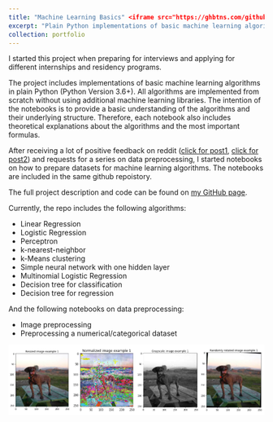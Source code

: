 ```yaml
---
title: "Machine Learning Basics" <iframe src="https://ghbtns.com/github-btn.html?user=zotroneneis&repo=machine_learning_basics&type=star&count=true&size=large" frameborder="0" scrolling="0" width="160px" height="30px"></iframe>
excerpt: "Plain Python implementations of basic machine learning algorithms"
collection: portfolio
---
```


I started this project when preparing for interviews and applying for different internships and residency programs. 

The project includes implementations of basic machine learning algorithms in plain Python (Python Version 3.6+). All algorithms are implemented from scratch without using additional machine learning libraries. The intention of the notebooks is to provide a basic understanding of the algorithms and their underlying structure. Therefore, each notebook also includes theoretical explanations about the algorithms and the most important formulas.

After receiving a lot of positive feedback on reddit ([click for post1](https://www.reddit.com/r/MachineLearning/comments/83ohd5/p_basic_machine_learning_algorithms_in_plain/), [click for post2](https://www.reddit.com/r/Python/comments/83p1t1/basic_machine_learning_algorithms_in_plain_python/)) and requests for a series on data preprocessing, I started notebooks on how to prepare datasets for machine learning algorithms. The notebooks are included in the same github repoistory.

The full project description and code can be found on [my GitHub page](https://github.com/zotroneneis/ml_basics).

Currently, the repo includes the following algorithms:   
- Linear Regression
- Logistic Regression
- Perceptron
- k-nearest-neighbor
- k-Means clustering
- Simple neural network with one hidden layer
- Multinomial Logistic Regression
- Decision tree for classification
- Decision tree for regression
   
And the following notebooks on data preprocessing:   

- Image preprocessing
- Preprocessing a numerical/categorical dataset

![](../images/image_preprocessing.png)

